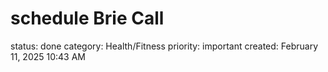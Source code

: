 # schedule Brie Call

status: done
category: Health/Fitness
priority: important
created: February 11, 2025 10:43 AM